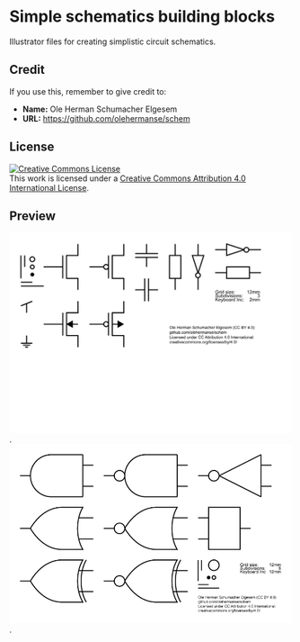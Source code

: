 # Simple schematics building blocks
Illustrator files for creating simplistic circuit schematics.

## Credit
If you use this, remember to give credit to:
* **Name:** Ole Herman Schumacher Elgesem
* **URL:** https://github.com/olehermanse/schem

## License
<a rel="license" href="http://creativecommons.org/licenses/by/4.0/">
<img alt="Creative Commons License" style="border-width:0" src="https://i.creativecommons.org/l/by/4.0/88x31.png" />
</a>
<br />
This work is licensed under a <a rel="license" href="http://creativecommons.org/licenses/by/4.0/">Creative Commons Attribution 4.0 International License</a>.

## Preview
<a href="https://raw.githubusercontent.com/olehermanse/schem/master/electrical.png">
<img alt="electrical.png" style="border-width:0" src="https://raw.githubusercontent.com/olehermanse/schem/master/electrical.png" />
</a><br />.

<a href="https://raw.githubusercontent.com/olehermanse/schem/master/logic.png">
<img alt="logic.png" style="border-width:0" src="https://raw.githubusercontent.com/olehermanse/schem/master/logic.png" />
</a><br />.
